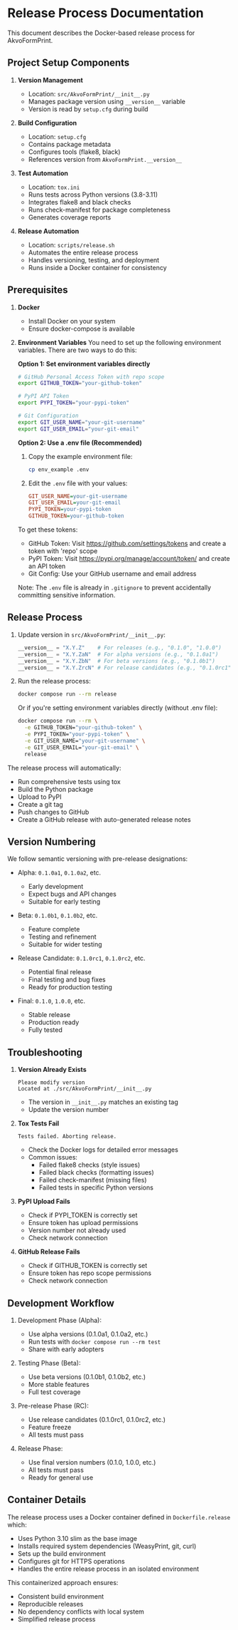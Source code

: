# Release Process Documentation

This document describes the Docker-based release process for AkvoFormPrint.

## Project Setup Components

1. **Version Management**
   - Location: `src/AkvoFormPrint/__init__.py`
   - Manages package version using `__version__` variable
   - Version is read by `setup.cfg` during build

2. **Build Configuration**
   - Location: `setup.cfg`
   - Contains package metadata
   - Configures tools (flake8, black)
   - References version from `AkvoFormPrint.__version__`

3. **Test Automation**
   - Location: `tox.ini`
   - Runs tests across Python versions (3.8-3.11)
   - Integrates flake8 and black checks
   - Runs check-manifest for package completeness
   - Generates coverage reports

4. **Release Automation**
   - Location: `scripts/release.sh`
   - Automates the entire release process
   - Handles versioning, testing, and deployment
   - Runs inside a Docker container for consistency

## Prerequisites

1. **Docker**
   - Install Docker on your system
   - Ensure docker-compose is available

2. **Environment Variables**
   You need to set up the following environment variables. There are two ways to do this:

   **Option 1: Set environment variables directly**
   ```bash
   # GitHub Personal Access Token with repo scope
   export GITHUB_TOKEN="your-github-token"

   # PyPI API Token
   export PYPI_TOKEN="your-pypi-token"

   # Git Configuration
   export GIT_USER_NAME="your-git-username"
   export GIT_USER_EMAIL="your-git-email"
   ```

   **Option 2: Use a .env file (Recommended)**
   1. Copy the example environment file:
      ```bash
      cp env_example .env
      ```

   2. Edit the `.env` file with your values:
      ```ini
      GIT_USER_NAME=your-git-username
      GIT_USER_EMAIL=your-git-email
      PYPI_TOKEN=your-pypi-token
      GITHUB_TOKEN=your-github-token
      ```

   To get these tokens:
   - GitHub Token: Visit https://github.com/settings/tokens and create a token with 'repo' scope
   - PyPI Token: Visit https://pypi.org/manage/account/token/ and create an API token
   - Git Config: Use your GitHub username and email address

   Note: The `.env` file is already in `.gitignore` to prevent accidentally committing sensitive information.

## Release Process

1. Update version in `src/AkvoFormPrint/__init__.py`:
   ```python
   __version__ = "X.Y.Z"    # For releases (e.g., "0.1.0", "1.0.0")
   __version__ = "X.Y.ZaN"  # For alpha versions (e.g., "0.1.0a1")
   __version__ = "X.Y.ZbN"  # For beta versions (e.g., "0.1.0b1")
   __version__ = "X.Y.ZrcN" # For release candidates (e.g., "0.1.0rc1")
   ```

2. Run the release process:
   ```bash
   docker compose run --rm release
   ```

   Or if you're setting environment variables directly (without .env file):
   ```bash
   docker compose run --rm \
     -e GITHUB_TOKEN="your-github-token" \
     -e PYPI_TOKEN="your-pypi-token" \
     -e GIT_USER_NAME="your-git-username" \
     -e GIT_USER_EMAIL="your-git-email" \
     release
   ```

The release process will automatically:
- Run comprehensive tests using tox
- Build the Python package
- Upload to PyPI
- Create a git tag
- Push changes to GitHub
- Create a GitHub release with auto-generated release notes

## Version Numbering

We follow semantic versioning with pre-release designations:

- Alpha: `0.1.0a1`, `0.1.0a2`, etc.
  - Early development
  - Expect bugs and API changes
  - Suitable for early testing

- Beta: `0.1.0b1`, `0.1.0b2`, etc.
  - Feature complete
  - Testing and refinement
  - Suitable for wider testing

- Release Candidate: `0.1.0rc1`, `0.1.0rc2`, etc.
  - Potential final release
  - Final testing and bug fixes
  - Ready for production testing

- Final: `0.1.0`, `1.0.0`, etc.
  - Stable release
  - Production ready
  - Fully tested

## Troubleshooting

1. **Version Already Exists**
   ```
   Please modify version
   Located at ./src/AkvoFormPrint/__init__.py
   ```
   - The version in `__init__.py` matches an existing tag
   - Update the version number

2. **Tox Tests Fail**
   ```
   Tests failed. Aborting release.
   ```
   - Check the Docker logs for detailed error messages
   - Common issues:
     - Failed flake8 checks (style issues)
     - Failed black checks (formatting issues)
     - Failed check-manifest (missing files)
     - Failed tests in specific Python versions

3. **PyPI Upload Fails**
   - Check if PYPI_TOKEN is correctly set
   - Ensure token has upload permissions
   - Version number not already used
   - Check network connection

4. **GitHub Release Fails**
   - Check if GITHUB_TOKEN is correctly set
   - Ensure token has repo scope permissions
   - Check network connection

## Development Workflow

1. Development Phase (Alpha):
   - Use alpha versions (0.1.0a1, 0.1.0a2, etc.)
   - Run tests with `docker compose run --rm test`
   - Share with early adopters

2. Testing Phase (Beta):
   - Use beta versions (0.1.0b1, 0.1.0b2, etc.)
   - More stable features
   - Full test coverage

3. Pre-release Phase (RC):
   - Use release candidates (0.1.0rc1, 0.1.0rc2, etc.)
   - Feature freeze
   - All tests must pass

4. Release Phase:
   - Use final version numbers (0.1.0, 1.0.0, etc.)
   - All tests must pass
   - Ready for general use

## Container Details

The release process uses a Docker container defined in `Dockerfile.release` which:
- Uses Python 3.10 slim as the base image
- Installs required system dependencies (WeasyPrint, git, curl)
- Sets up the build environment
- Configures git for HTTPS operations
- Handles the entire release process in an isolated environment

This containerized approach ensures:
- Consistent build environment
- Reproducible releases
- No dependency conflicts with local system
- Simplified release process